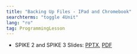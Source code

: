 ```yaml
---
title: "Backing Up Files - IPad and Chromebook"
searchterms: "toggle 4Unit"
lang: "ro"
tag: ProgrammingLesson
---
```

 <ul>
 <li class="ng-binding">SPIKE 2 and SPIKE 3 Slides:
 <a href="ProgrammingLessons/BackingUpFiles(rom).pptx">PPTX</a>,
<a href="ProgrammingLessons/BackingUpFiles(rom).pdf">PDF</a>
 </li>

 </ul>

